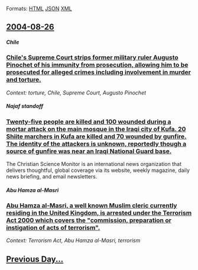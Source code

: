 
Formats: [HTML](2004/08/26/index.html)  [JSON](2004/08/26/index.json)  [XML](2004/08/26/index.xml)  

## [2004-08-26](/news/2004/08/26/index.md)

##### Chile
### [ Chile's Supreme Court strips former military ruler Augusto Pinochet of his immunity from prosecution, allowing him to be prosecuted for alleged crimes including involvement in murder and torture. ](/news/2004/08/26/chile-s-supreme-court-strips-former-military-ruler-augusto-pinochet-of-his-immunity-from-prosecution-allowing-him-to-be-prosecuted-for-all.md)
_Context: torture, Chile, Supreme Court, Augusto Pinochet_

##### Najaf standoff
### [ Twenty-five people are killed and 100 wounded during a mortar attack on the main mosque in the Iraqi city of Kufa. 20 Shiite marchers in Kufa are killed and 70 wounded by gunfire. The identity of the attackers is unknown, reportedly though a source of gunfire was near an Iraqi National Guard base. ](/news/2004/08/26/twenty-five-people-are-killed-and-100-wounded-during-a-mortar-attack-on-the-main-mosque-in-the-iraqi-city-of-kufa-20-shiite-marchers-in-ku.md)
The Christian Science Monitor is an international news organization that delivers thoughtful, global coverage via its website, weekly magazine, daily news briefing, and email newsletters.

##### Abu Hamza al-Masri
### [ Abu Hamza al-Masri, a well known Muslim cleric currently residing in the United Kingdom, is arrested under the Terrorism Act 2000 which covers the "commission, preparation or instigation of acts of terrorism". ](/news/2004/08/26/abu-hamza-al-masri-a-well-known-muslim-cleric-currently-residing-in-the-united-kingdom-is-arrested-under-the-terrorism-act-2000-which-cov.md)
_Context: Terrorism Act, Abu Hamza al-Masri, terrorism_

## [Previous Day...](/news/2004/08/25/index.md)

